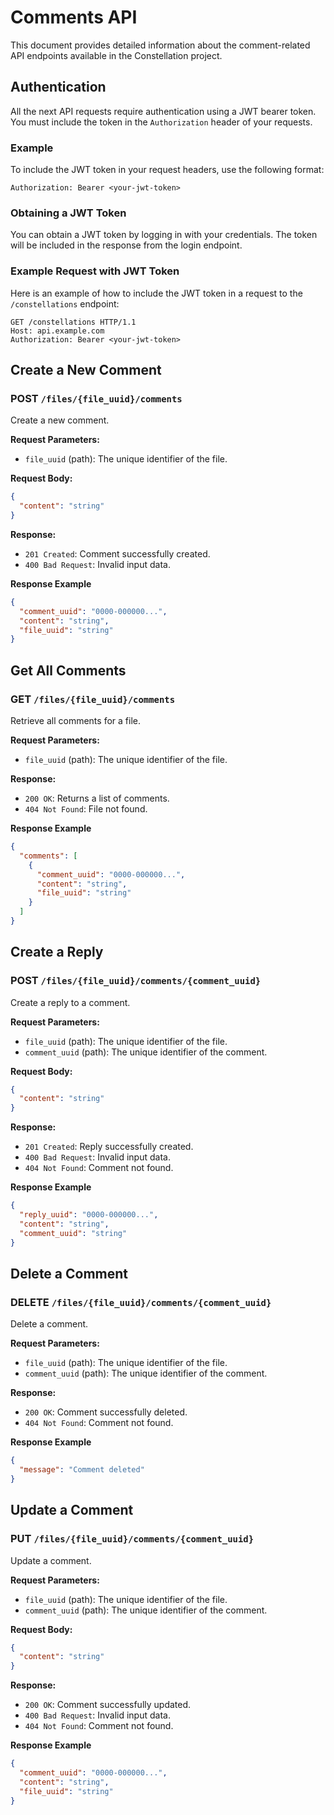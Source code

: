 # Comments API

This document provides detailed information about the comment-related API endpoints available in the Constellation project.

## Authentication

All the next API requests require authentication using a JWT bearer token. You must include the token in the `Authorization` header of your requests.

### Example

To include the JWT token in your request headers, use the following format:

```
Authorization: Bearer <your-jwt-token>
```

### Obtaining a JWT Token

You can obtain a JWT token by logging in with your credentials. The token will be included in the response from the login endpoint.

### Example Request with JWT Token

Here is an example of how to include the JWT token in a request to the `/constellations` endpoint:

```http
GET /constellations HTTP/1.1
Host: api.example.com
Authorization: Bearer <your-jwt-token>
```

## Create a New Comment

### POST `/files/{file_uuid}/comments`
Create a new comment.

**Request Parameters:**
- `file_uuid` (path): The unique identifier of the file.

**Request Body:**
```json
{
  "content": "string"
}
```

**Response:**
- `201 Created`: Comment successfully created.
- `400 Bad Request`: Invalid input data.

**Response Example**
```json
{
  "comment_uuid": "0000-000000...",
  "content": "string",
  "file_uuid": "string"
}
```

## Get All Comments

### GET `/files/{file_uuid}/comments`
Retrieve all comments for a file.

**Request Parameters:**
- `file_uuid` (path): The unique identifier of the file.

**Response:**
- `200 OK`: Returns a list of comments.
- `404 Not Found`: File not found.

**Response Example**
```json
{
  "comments": [
    {
      "comment_uuid": "0000-000000...",
      "content": "string",
      "file_uuid": "string"
    }
  ]
}
```

## Create a Reply

### POST `/files/{file_uuid}/comments/{comment_uuid}`
Create a reply to a comment.

**Request Parameters:**
- `file_uuid` (path): The unique identifier of the file.
- `comment_uuid` (path): The unique identifier of the comment.

**Request Body:**
```json
{
  "content": "string"
}
```

**Response:**
- `201 Created`: Reply successfully created.
- `400 Bad Request`: Invalid input data.
- `404 Not Found`: Comment not found.

**Response Example**
```json
{
  "reply_uuid": "0000-000000...",
  "content": "string",
  "comment_uuid": "string"
}
```

## Delete a Comment

### DELETE `/files/{file_uuid}/comments/{comment_uuid}`
Delete a comment.

**Request Parameters:**
- `file_uuid` (path): The unique identifier of the file.
- `comment_uuid` (path): The unique identifier of the comment.

**Response:**
- `200 OK`: Comment successfully deleted.
- `404 Not Found`: Comment not found.

**Response Example**
```json
{
  "message": "Comment deleted"
}
```

## Update a Comment

### PUT `/files/{file_uuid}/comments/{comment_uuid}`
Update a comment.

**Request Parameters:**
- `file_uuid` (path): The unique identifier of the file.
- `comment_uuid` (path): The unique identifier of the comment.

**Request Body:**
```json
{
  "content": "string"
}
```

**Response:**
- `200 OK`: Comment successfully updated.
- `400 Bad Request`: Invalid input data.
- `404 Not Found`: Comment not found.

**Response Example**
```json
{
  "comment_uuid": "0000-000000...",
  "content": "string",
  "file_uuid": "string"
}
```

